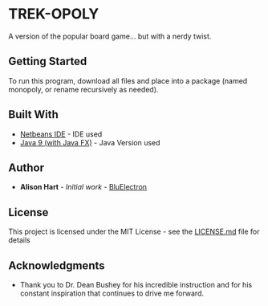 # TREK-OPOLY
A version of the popular board game... but with a nerdy twist. 

## Getting Started

To run this program, download all files and place into a package (named monopoly, or rename recursively as needed). 

## Built With

* [Netbeans IDE](https://netbeans.org/community/releases/82/index.html) - IDE used
* [Java 9 (with Java FX)](https://www.oracle.com/java/java9.html) - Java Version used

## Author

* **Alison Hart** - *Initial work* - [BluElectron](https://github.com/BluElectron)

## License

This project is licensed under the MIT License - see the [LICENSE.md](LICENSE.md) file for details

## Acknowledgments

* Thank you to Dr. Dean Bushey for his incredible instruction and for his constant inspiration that continues to drive me forward. 
